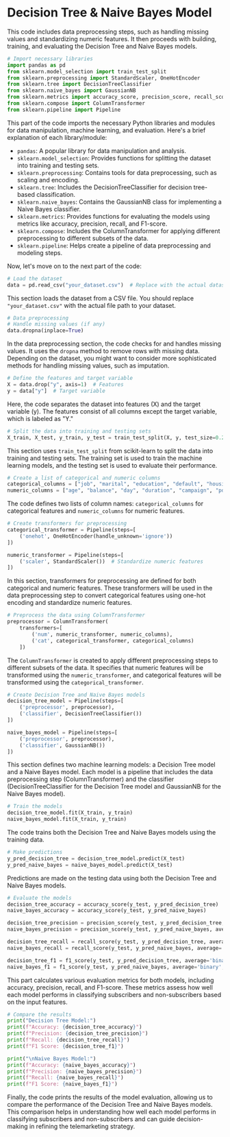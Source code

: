 # Decision Tree & Naive Bayes Model
This code includes data preprocessing steps, such as handling missing values and standardizing numeric features. It then proceeds with building, training, and evaluating the Decision Tree and Naive Bayes models.



```python
# Import necessary libraries
import pandas as pd
from sklearn.model_selection import train_test_split
from sklearn.preprocessing import StandardScaler, OneHotEncoder
from sklearn.tree import DecisionTreeClassifier
from sklearn.naive_bayes import GaussianNB
from sklearn.metrics import accuracy_score, precision_score, recall_score, f1_score
from sklearn.compose import ColumnTransformer
from sklearn.pipeline import Pipeline
```

This part of the code imports the necessary Python libraries and modules for data manipulation, machine learning, and evaluation. Here's a brief explanation of each library/module:

- `pandas`: A popular library for data manipulation and analysis.
- `sklearn.model_selection`: Provides functions for splitting the dataset into training and testing sets.
- `sklearn.preprocessing`: Contains tools for data preprocessing, such as scaling and encoding.
- `sklearn.tree`: Includes the DecisionTreeClassifier for decision tree-based classification.
- `sklearn.naive_bayes`: Contains the GaussianNB class for implementing a Naive Bayes classifier.
- `sklearn.metrics`: Provides functions for evaluating the models using metrics like accuracy, precision, recall, and F1-score.
- `sklearn.compose`: Includes the ColumnTransformer for applying different preprocessing to different subsets of the data.
- `sklearn.pipeline`: Helps create a pipeline of data preprocessing and modeling steps.

Now, let's move on to the next part of the code:

```python
# Load the dataset
data = pd.read_csv("your_dataset.csv")  # Replace with the actual dataset file path
```

This section loads the dataset from a CSV file. You should replace `"your_dataset.csv"` with the actual file path to your dataset.

```python
# Data preprocessing
# Handle missing values (if any)
data.dropna(inplace=True)
```

In the data preprocessing section, the code checks for and handles missing values. It uses the `dropna` method to remove rows with missing data. Depending on the dataset, you might want to consider more sophisticated methods for handling missing values, such as imputation.

```python
# Define the features and target variable
X = data.drop("y", axis=1)  # Features
y = data["y"]  # Target variable
```

Here, the code separates the dataset into features (X) and the target variable (y). The features consist of all columns except the target variable, which is labeled as "Y."

```python
# Split the data into training and testing sets
X_train, X_test, y_train, y_test = train_test_split(X, y, test_size=0.2, random_state=42)
```

This section uses `train_test_split` from scikit-learn to split the data into training and testing sets. The training set is used to train the machine learning models, and the testing set is used to evaluate their performance.

```python
# Create a list of categorical and numeric columns
categorical_columns = ["job", "marital", "education", "default", "housing", "loan", "contact", "month", "poutcome"]
numeric_columns = ["age", "balance", "day", "duration", "campaign", "pdays", "previous"]
```

The code defines two lists of column names: `categorical_columns` for categorical features and `numeric_columns` for numeric features.

```python
# Create transformers for preprocessing
categorical_transformer = Pipeline(steps=[
    ('onehot', OneHotEncoder(handle_unknown='ignore'))
])

numeric_transformer = Pipeline(steps=[
    ('scaler', StandardScaler())  # Standardize numeric features
])
```

In this section, transformers for preprocessing are defined for both categorical and numeric features. These transformers will be used in the data preprocessing step to convert categorical features using one-hot encoding and standardize numeric features.

```python
# Preprocess the data using ColumnTransformer
preprocessor = ColumnTransformer(
    transformers=[
        ('num', numeric_transformer, numeric_columns),
        ('cat', categorical_transformer, categorical_columns)
    ])
```

The `ColumnTransformer` is created to apply different preprocessing steps to different subsets of the data. It specifies that numeric features will be transformed using the `numeric_transformer`, and categorical features will be transformed using the `categorical_transformer`.

```python
# Create Decision Tree and Naive Bayes models
decision_tree_model = Pipeline(steps=[
    ('preprocessor', preprocessor),
    ('classifier', DecisionTreeClassifier())
])

naive_bayes_model = Pipeline(steps=[
    ('preprocessor', preprocessor),
    ('classifier', GaussianNB())
])
```

This section defines two machine learning models: a Decision Tree model and a Naive Bayes model. Each model is a pipeline that includes the data preprocessing step (ColumnTransformer) and the classifier (DecisionTreeClassifier for the Decision Tree model and GaussianNB for the Naive Bayes model).

```python
# Train the models
decision_tree_model.fit(X_train, y_train)
naive_bayes_model.fit(X_train, y_train)
```

The code trains both the Decision Tree and Naive Bayes models using the training data.

```python
# Make predictions
y_pred_decision_tree = decision_tree_model.predict(X_test)
y_pred_naive_bayes = naive_bayes_model.predict(X_test)
```

Predictions are made on the testing data using both the Decision Tree and Naive Bayes models.

```python
# Evaluate the models
decision_tree_accuracy = accuracy_score(y_test, y_pred_decision_tree)
naive_bayes_accuracy = accuracy_score(y_test, y_pred_naive_bayes)

decision_tree_precision = precision_score(y_test, y_pred_decision_tree, average='binary', pos_label='yes')
naive_bayes_precision = precision_score(y_test, y_pred_naive_bayes, average='binary', pos_label='yes')

decision_tree_recall = recall_score(y_test, y_pred_decision_tree, average='binary', pos_label='yes')
naive_bayes_recall = recall_score(y_test, y_pred_naive_bayes, average='binary', pos_label='yes')

decision_tree_f1 = f1_score(y_test, y_pred_decision_tree, average='binary', pos_label='yes')
naive_bayes_f1 = f1_score(y_test, y_pred_naive_bayes, average='binary', pos_label='yes')
```

This part calculates various evaluation metrics for both models, including accuracy, precision, recall, and F1-score. These metrics assess how well each model performs in classifying subscribers and non-subscribers based on the input features.

```python
# Compare the results
print("Decision Tree Model:")
print(f"Accuracy: {decision_tree_accuracy}")
print(f"Precision: {decision_tree_precision}")
print(f"Recall: {decision_tree_recall}")
print(f"F1 Score: {decision_tree_f1}")

print("\nNaive Bayes Model:")
print(f"Accuracy: {naive_bayes_accuracy}")
print(f"Precision: {naive_bayes_precision}")
print(f"Recall: {naive_bayes_recall}")
print(f"F1 Score: {naive_bayes_f1}")
```

Finally, the code prints the results of the model evaluation, allowing us to compare the performance of the Decision Tree and Naive Bayes models. This comparison helps in understanding how well each model performs in classifying subscribers and non-subscribers and can guide decision-making in refining the telemarketing strategy.
